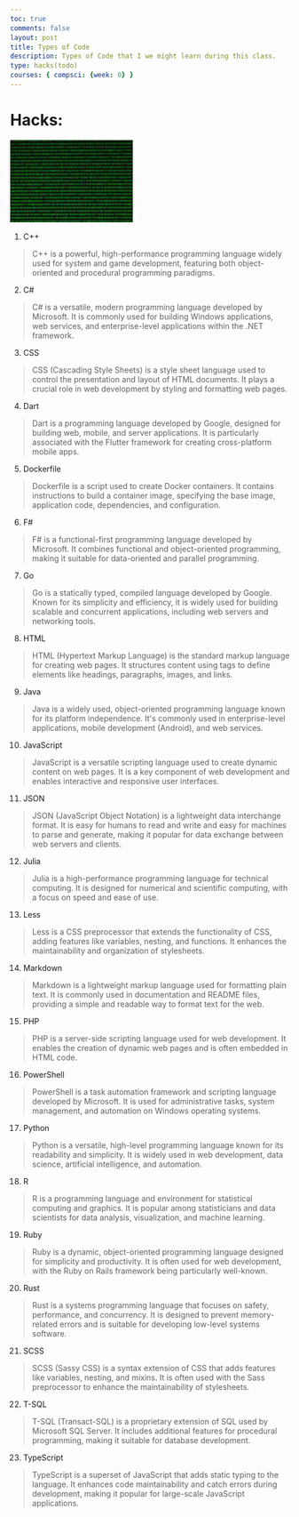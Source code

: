```yaml
---
toc: true
comments: false
layout: post
title: Types of Code
description: Types of Code that I we might learn during this class. 
type: hacks(todo)
courses: { compsci: {week: 0} }
---
```


# Hacks: 
![ImageofBinaryCode](images/hacksbinarycode.jpeg)
1. C++
>C++ is a powerful, high-performance programming language widely used for system and game development, featuring both object-oriented and procedural programming paradigms.
2.  C# 
>C# is a versatile, modern programming language developed by Microsoft. It is commonly used for building Windows applications, web services, and enterprise-level applications within the .NET framework.
3. CSS 
>CSS (Cascading Style Sheets) is a style sheet language used to control the presentation and layout of HTML documents. It plays a crucial role in web development by styling and formatting web pages.
4. Dart 
>Dart is a programming language developed by Google, designed for building web, mobile, and server applications. It is particularly associated with the Flutter framework for creating cross-platform mobile apps.
5. Dockerfile 
>Dockerfile is a script used to create Docker containers. It contains instructions to build a container image, specifying the base image, application code, dependencies, and configuration.
6. F# 
>F# is a functional-first programming language developed by Microsoft. It combines functional and object-oriented programming, making it suitable for data-oriented and parallel programming.
7. Go 
>Go is a statically typed, compiled language developed by Google. Known for its simplicity and efficiency, it is widely used for building scalable and concurrent applications, including web servers and networking tools.
8. HTML 
>HTML (Hypertext Markup Language) is the standard markup language for creating web pages. It structures content using tags to define elements like headings, paragraphs, images, and links.
9. Java 
>Java is a widely used, object-oriented programming language known for its platform independence. It's commonly used in enterprise-level applications, mobile development (Android), and web services.
10. JavaScript  
>JavaScript is a versatile scripting language used to create dynamic content on web pages. It is a key component of web development and enables interactive and responsive user interfaces.
11. JSON 
>JSON (JavaScript Object Notation) is a lightweight data interchange format. It is easy for humans to read and write and easy for machines to parse and generate, making it popular for data exchange between web servers and clients.
12. Julia 
>Julia is a high-performance programming language for technical computing. It is designed for numerical and scientific computing, with a focus on speed and ease of use.
13. Less 
>Less is a CSS preprocessor that extends the functionality of CSS, adding features like variables, nesting, and functions. It enhances the maintainability and organization of stylesheets.
14. Markdown 
>Markdown is a lightweight markup language used for formatting plain text. It is commonly used in documentation and README files, providing a simple and readable way to format text for the web.
15. PHP 
>PHP is a server-side scripting language used for web development. It enables the creation of dynamic web pages and is often embedded in HTML code.
16. PowerShell 
>PowerShell is a task automation framework and scripting language developed by Microsoft. It is used for administrative tasks, system management, and automation on Windows operating systems.
17. Python 
>Python is a versatile, high-level programming language known for its readability and simplicity. It is widely used in web development, data science, artificial intelligence, and automation.
18. R 
>R is a programming language and environment for statistical computing and graphics. It is popular among statisticians and data scientists for data analysis, visualization, and machine learning.
19. Ruby 
>Ruby is a dynamic, object-oriented programming language designed for simplicity and productivity. It is often used for web development, with the Ruby on Rails framework being particularly well-known.
20. Rust 
>Rust is a systems programming language that focuses on safety, performance, and concurrency. It is designed to prevent memory-related errors and is suitable for developing low-level systems software.
21. SCSS 
>SCSS (Sassy CSS) is a syntax extension of CSS that adds features like variables, nesting, and mixins. It is often used with the Sass preprocessor to enhance the maintainability of stylesheets.
22. T-SQL 
>T-SQL (Transact-SQL) is a proprietary extension of SQL used by Microsoft SQL Server. It includes additional features for procedural programming, making it suitable for database development.
23. TypeScript
>TypeScript is a superset of JavaScript that adds static typing to the language. It enhances code maintainability and catch errors during development, making it popular for large-scale JavaScript applications.